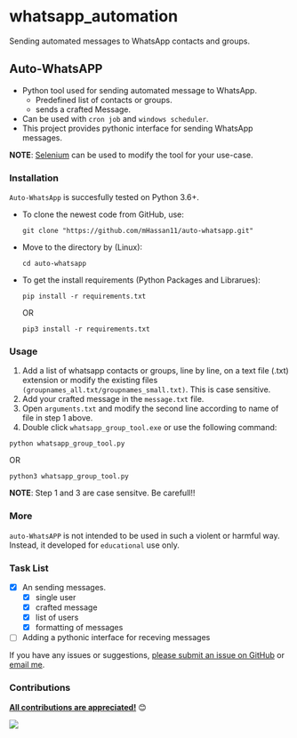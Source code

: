 # whatsapp_automation
Sending automated messages to WhatsApp contacts and groups. 

## Auto-WhatsAPP


- Python tool used for sending automated message to WhatsApp.
   - Predefined list of contacts or groups.
   - sends a crafted Message.
- Can be used with ``cron job`` and ``windows scheduler``.
- This project provides pythonic interface for sending WhatsApp messages.

**NOTE**: [Selenium](https://www.selenium.dev/) can be used to modify the tool for your use-case.


### Installation

`Auto-WhatsApp` is succesfully tested on Python 3.6+.

- To clone the newest code from GitHub, use:
  ```
  git clone "https://github.com/mHassan11/auto-whatsapp.git"
  ```
- Move to the directory by (Linux):
  ```
  cd auto-whatsapp
  ```
- To get the install requirements (Python Packages and Librarues):
  ```
  pip install -r requirements.txt
  ```
  OR
  ```
  pip3 install -r requirements.txt

### Usage
1. Add a list of whatsapp contacts or groups, line by line, on a text file (.txt) extension or modify the existing files ```(groupnames_all.txt/groupnames_small.txt)```. This is case sensitive.
2. Add your crafted message in the `message.txt` file.
3. Open `arguments.txt` and modify the second line according to name of file in step 1 above.
4. Double click `whatsapp_group_tool.exe` or use the following command:
```
python whatsapp_group_tool.py
```
OR
```
python3 whatsapp_group_tool.py
```

**NOTE**: Step 1 and 3 are case sensitve. Be carefull!!

### More

`auto-WhatsAPP` is not intended to be used in such a violent or harmful way. Instead, it developed for `educational` use only.
### Task List
- [x] An sending messages.
   - [x] single user
   - [x] crafted message
   - [x] list of users
   - [x] formatting of messages

- [ ] Adding a pythonic interface for receving messages

If you have any issues or suggestions, [please submit an issue on GitHub](https://github.com/mHassan11/auto-whatsapp/issues) or [email me](mailto:mhassan.3939@gmail.com). 

### Contributions
[**All contributions are appreciated!**](https://github.com/mHassan11/auto-whatsapp) :blush:

![](https://media.giphy.com/media/LmNwrBhejkK9EFP504/giphy.gif)
